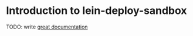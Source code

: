 # Introduction to lein-deploy-sandbox

TODO: write [great documentation](http://jacobian.org/writing/great-documentation/what-to-write/)

